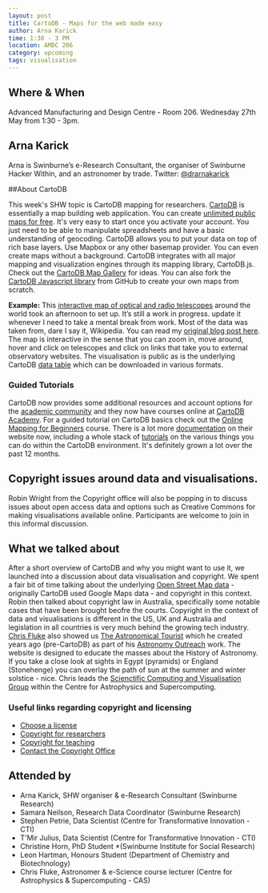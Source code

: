 ```yaml
---
layout: post
title: CartoDB - Maps for the web made easy
author: Arna Karick
time: 1:30 - 3 PM
location: AMDC 206
category: upcoming
tags: visualisation
---
```


## Where & When

Advanced Manufacturing and Design Centre - Room 206. Wednesday 27th May from 1:30 - 3pm.

## Arna Karick
Arna is Swinburne’s e-Research Consultant, the organiser of Swinburne Hacker Within, and an astronomer by trade. Twitter: [@drarnakarick](https://twitter.com/drarnakarick)

##About CartoDB 

This week's SHW topic is CartoDB mapping for researchers. [CartoDB](https://cartodb.com) is essentially a map building web application. You can create [unlimited public maps for free](https://cartodb.com/pricing-features). It's very easy to start once you activate your account.   You just need to be able to manipulate spreadsheets and have a basic understanding of geocoding. CartoDB allows you to put your data on top of rich base layers. Use Mapbox or any other basemap provider. You can even create maps without a background. CartoDB integrates with all major mapping and visualization engines through its mapping library, CartoDB.js. Check out the [CartoDB Map Gallery](https://cartodb.com/gallery/) for ideas. You can also fork the [CartoDB Javascript library](https://github.com/CartoDB/cartodb.js/) from GitHub to create your own maps from scratch.

**Example:** This [interactive map of optical and radio telescopes](http://drarnakarick.cartodb.com/viz/9eefe1ba-179b-11e4-af10-0e10bcd91c2b/public_map?title=true&description=true&search=false&shareable=true&cartodb_logo=true&layer_selector=false&legends=true&scrollwheel=true&fullscreen=true&sublayer_options=1&sql=&zoom=2&center_lat=25.77189348043032&center_lon=0) around the world took an afternoon to set up. It’s still a work in progress. update it whenever I need to take a mental break from work. Most of the data was taken from, dare I say it, Wikipedia. You can read my [original blog post here](https://chasingtelescopes.wordpress.com/2014/07/24/my-very-own-hack-day-mapping-for-researchers/). The map is interactive in the sense that you can zoom in, move around, hover and click on telescopes and click on links that take you to external observatory websites. The visualisation is public as is the underlying CartoDB [data table](http://drarnakarick.cartodb.com/tables/telescopes_around_the_world/public) which can be downloaded in various formats.

### Guided Tutorials ###
CartoDB now provides some additional resources and account options for the [academic community](https://cartodb.com/industries/education-and-research/) and they now have courses online at [CartoDB Academy](http://academy.cartodb.com). For a guided tutorial on CartoDB basics check out the [Online Mapping for Beginners](http://academy.cartodb.com/courses/01-beginners-course.html) course. There is a lot more [documentation](https://cartodb.com/docs/) on their website now, including a whole stack of [tutorials](http://docs.cartodb.com/tutorials.html) on the various things you can do within the CartoDB environment. It's definitely grown a lot over the past 12 months.

## Copyright issues around data and visualisations.

Robin Wright from the Copyright office will also be popping in to discuss issues about open access data and options such as Creative Commons for making visualisations available online. Participants are welcome to join in this informal discussion.

## What we talked about ##

After a short overview of CartoDB and why you might want to use it, we launched into a discussion about data visualisation and copyright. We spent a fair bit of time talking about the underlying [Open Street Map data](https://www.openstreetmap.org) - originally CartoDB used Google Maps data - and copyright in this context. Robin then talked about copyright law in Australia, specifically some notable cases that have been brought beofre the courts. Copyright in the context of data and visualisations is different in the US, UK and Australia and legislation in all countries is very much behind the growing tech industry. [Chris Fluke](http://astronomy.swin.edu.au/staff/cfluke.html) also showed us [The Astronomical Tourist](http://astronomy.swin.edu.au/~cfluke/tourist/) which he created years ago (pre-CartoDB) as part of his [Astronomy Outreach](http://astronomy.swin.edu.au/outreach/) work. The website is designed to educate the masses about the History of Astronomy. If you take a close look at sights in Egypt (pyramids) or England (Stonehenge) you can overlay the path of sun at the summer and winter solstice - nice. Chris leads the [Scienctific Computing and Visualisation Group](http://astronomy.swin.edu.au/scivis/) within the Centre for Astrophysics and Supercomputing. 

### Useful links regarding copyright and licensing ###

* [Choose a license](http://choosealicense.com)
* [Copyright for researchers](http://www.swinburne.edu.au/copyright/researchers/)
* [Copyright for teaching](http://www.swinburne.edu.au/copyright/teaching/)
* [Contact the Copyright Office](http://www.swinburne.edu.au/copyright/contact/)

## Attended by

* Arna Karick, SHW organiser & e-Research Consultant (Swinburne Research)
* Samara Neilson, Research Data Coordinator (Swinburne Research)
* Stephen Petrie, Data Scientist (Centre for Transformative Innovation - CTI)
* T'Mir Julius, Data Scientist (Centre for Transformative Innovation - CTI)
* Christine Horn, PhD Student *(Swinburne Institute for Social Research)
* Leon Hartman, Honours Student (Department of Chemistry and Biotechnology)
* Chris Fluke, Astronomer & e-Science course lecturer (Centre for Astrophysics & Supercomputing - CAS)
